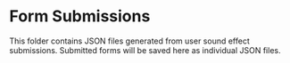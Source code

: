 
# Form Submissions

This folder contains JSON files generated from user sound effect submissions.
Submitted forms will be saved here as individual JSON files.
